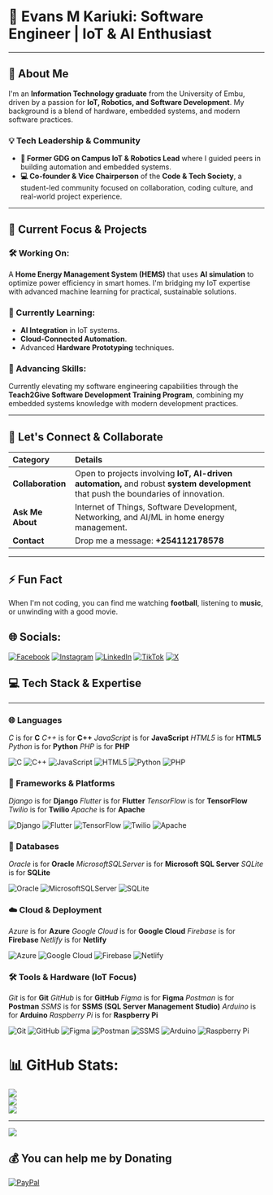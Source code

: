 # 🌟 Evans M Kariuki: Software Engineer | IoT & AI Enthusiast

---

## 👋 About Me

I'm an **Information Technology graduate** from the University of Embu, driven by a passion for **IoT, Robotics, and Software Development**. My background is a blend of hardware, embedded systems, and modern software practices.

### 💡 Tech Leadership & Community

* **🧠 Former GDG on Campus IoT & Robotics Lead** where I guided peers in building automation and embedded systems.
* **💻 Co-founder & Vice Chairperson** of the **Code & Tech Society**, a student-led community focused on collaboration, coding culture, and real-world project experience.

---

## 🚀 Current Focus & Projects

### 🛠 Working On:
A **Home Energy Management System (HEMS)** that uses **AI simulation** to optimize power efficiency in smart homes. I'm bridging my IoT expertise with advanced machine learning for practical, sustainable solutions.

### 🌱 Currently Learning:
* **AI Integration** in IoT systems.
* **Cloud-Connected Automation**.
* Advanced **Hardware Prototyping** techniques.

### 🎯 Advancing Skills:
Currently elevating my software engineering capabilities through the **Teach2Give Software Development Training Program**, combining my embedded systems knowledge with modern development practices.

---

## 🤝 Let's Connect & Collaborate

| Category | Details |
| :--- | :--- |
| **Collaboration** | Open to projects involving **IoT, AI-driven automation,** and robust **system development** that push the boundaries of innovation. |
| **Ask Me About** | Internet of Things, Software Development, Networking, and AI/ML in home energy management. |
| **Contact** | Drop me a message: **+254112178578** |

---

## ⚡ Fun Fact

When I'm not coding, you can find me watching **football**, listening to **music**, or unwinding with a good movie.





## 🌐 Socials:
[![Facebook](https://img.shields.io/badge/Facebook-%231877F2.svg?logo=Facebook&logoColor=white)](https://facebook.com/https://www.facebook.com/evan.kariuki.140) 
[![Instagram](https://img.shields.io/badge/Instagram-%23E4405F.svg?logo=Instagram&logoColor=white)](https://instagram.com/https://www.instagram.com/vansking254) 
[![LinkedIn](https://img.shields.io/badge/LinkedIn-%230077B5.svg?logo=linkedin&logoColor=white)](https://www.linkedin.com/in/evan-kariuki-252545350?utm_source=share_via&utm_content=profile&utm_medium=member_android) 
[![TikTok](https://img.shields.io/badge/TikTok-%23000000.svg?logo=TikTok&logoColor=white)](https://www.tiktok.com/@vansking254) 
[![X](https://img.shields.io/badge/X-black.svg?logo=X&logoColor=white)](https://x.com/https://x.com/VansKE027) 

## 💻 Tech Stack & Expertise

---

### 🌐 Languages
*C* is for **C**
*C++* is for **C++**
*JavaScript* is for **JavaScript**
*HTML5* is for **HTML5**
*Python* is for **Python**
*PHP* is for **PHP**

![C](https://img.shields.io/badge/c-%2300599C.svg?style=for-the-badge&logo=c&logoColor=white) 
![C++](https://img.shields.io/badge/c++-%2300599C.svg?style=for-the-badge&logo=c%2B%2B&logoColor=white) 
![JavaScript](https://img.shields.io/badge/javascript-%23323330.svg?style=for-the-badge&logo=javascript&logoColor=%23F7DF1E) 
![HTML5](https://img.shields.io/badge/html5-%23E34F26.svg?style=for-the-badge&logo=html5&logoColor=white) 
![Python](https://img.shields.io/badge/python-3670A0?style=for-the-badge&logo=python&logoColor=ffdd54) 
![PHP](https://img.shields.io/badge/php-%23777BB4.svg?style=for-the-badge&logo=php&logoColor=white)

### 🧱 Frameworks & Platforms
*Django* is for **Django**
*Flutter* is for **Flutter**
*TensorFlow* is for **TensorFlow**
*Twilio* is for **Twilio**
*Apache* is for **Apache**

![Django](https://img.shields.io/badge/django-%23092E20.svg?style=for-the-badge&logo=django&logoColor=white) 
![Flutter](https://img.shields.io/badge/Flutter-%2302569B.svg?style=for-the-badge&logo=Flutter&logoColor=white) 
![TensorFlow](https://img.shields.io/badge/TensorFlow-%23FF6F00.svg?style=for-the-badge&logo=TensorFlow&logoColor=white) 
![Twilio](https://img.shields.io/badge/Twilio-F22F46?style=for-the-badge&logo=Twilio&logoColor=white) 
![Apache](https://img.shields.io/badge/apache-%23D42029.svg?style=for-the-badge&logo=apache&logoColor=white)

### 💾 Databases
*Oracle* is for **Oracle**
*MicrosoftSQLServer* is for **Microsoft SQL Server**
*SQLite* is for **SQLite**

![Oracle](https://img.shields.io/badge/Oracle-F80000?style=for-the-badge&logo=oracle&logoColor=white) 
![MicrosoftSQLServer](https://img.shields.io/badge/Microsoft%20SQL%20Server-CC2927?style=for-the-badge&logo=microsoft%20sql%20server&logoColor=white) 
![SQLite](https://img.shields.io/badge/sqlite-%2307405e.svg?style=for-the-badge&logo=sqlite&logoColor=white)

### ☁️ Cloud & Deployment
*Azure* is for **Azure**
*Google Cloud* is for **Google Cloud**
*Firebase* is for **Firebase**
*Netlify* is for **Netlify**

![Azure](https://img.shields.io/badge/azure-%230072C6.svg?style=for-the-badge&logo=microsoftazure&logoColor=white) 
![Google Cloud](https://img.shields.io/badge/GoogleCloud-%234285F4.svg?style=for-the-badge&logo=google-cloud&logoColor=white) 
![Firebase](https://img.shields.io/badge/firebase-%23039BE5.svg?style=for-the-badge&logo=firebase) 
![Netlify](https://img.shields.io/badge/netlify-%23000000.svg?style=for-the-badge&logo=netlify&logoColor=#00C7B7)

### 🛠 Tools & Hardware (IoT Focus)
*Git* is for **Git**
*GitHub* is for **GitHub**
*Figma* is for **Figma**
*Postman* is for **Postman**
*SSMS* is for **SSMS (SQL Server Management Studio)**
*Arduino* is for **Arduino**
*Raspberry Pi* is for **Raspberry Pi**

![Git](https://img.shields.io/badge/git-%23F05033.svg?style=for-the-badge&logo=git&logoColor=white) 
![GitHub](https://img.shields.io/badge/github-%23121011.svg?style=for-the-badge&logo=github&logoColor=white) 
![Figma](https://img.shields.io/badge/figma-%23F24E1E.svg?style=for-the-badge&logo=figma&logoColor=white) 
![Postman](https://imgshields.io/badge/Postman-FF6C37?style=for-the-badge&logo=postman&logoColor=white) 
![SSMS](https://img.shields.io/badge/SSMS-%2300599C?style=for-the-badge&logo=SSMS&logoColor=white) 
![Arduino](https://img.shields.io/badge/-Arduino-00979D?style=for-the-badge&logo=Arduino&logoColor=white) 
![Raspberry Pi](https://img.shields.io/badge/-RaspberryPi-C51A4A?style=for-the-badge&logo=Raspberry-Pi)
# 📊 GitHub Stats:
![](https://github-readme-stats.vercel.app/api?username=Vanzzy027&theme=shadow_green&hide_border=false&include_all_commits=true&count_private=true)<br/>
![](https://github-readme-streak-stats.herokuapp.com/?user=Vanzzy027&theme=shadow_green&hide_border=false)<br/>
![](https://github-readme-stats.vercel.app/api/top-langs/?username=Vanzzy027&theme=shadow_green&hide_border=false&include_all_commits=true&count_private=true&layout=compact)

---
[![](https://visitcount.itsvg.in/api?id=Vanzzy027&icon=0&color=0)](https://visitcount.itsvg.in)

  ## 💰 You can help me by Donating
  [![PayPal](https://img.shields.io/badge/PayPal-00457C?style=for-the-badge&logo=paypal&logoColor=white)](https://paypal.me/mathengevan@gmail.com) 

  
<!-- Proudly created with GPRM ( https://gprm.itsvg.in ) -->
